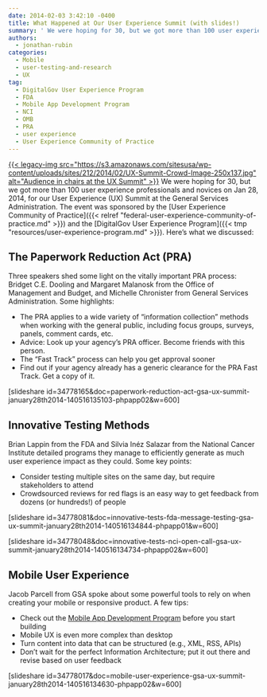 ```yaml
---
date: 2014-02-03 3:42:10 -0400
title: What Happened at Our User Experience Summit (with slides!)
summary: ' We were hoping for 30, but we got more than 100 user experience professionals and novices on Jan 28, 2014, for our User Experience (UX) Summit at the General Services Administration. The event was sponsored by the User Experience Community of Practice and the'
authors:
  - jonathan-rubin
categories:
  - Mobile
  - user-testing-and-research
  - UX
tag:
  - DigitalGov User Experience Program
  - FDA
  - Mobile App Development Program
  - NCI
  - OMB
  - PRA
  - user experience
  - User Experience Community of Practice
---
```


[{{< legacy-img src="https://s3.amazonaws.com/sitesusa/wp-content/uploads/sites/212/2014/02/UX-Summit-Crowd-Image-250x137.jpg" alt="Audience in chairs at the UX Summit" >}}](https://s3.amazonaws.com/sitesusa/wp-content/uploads/sites/212/2014/02/UX-Summit-Crowd-Image.jpg) We were hoping for 30, but we got more than 100 user experience professionals and novices on Jan 28, 2014, for our User Experience (UX) Summit at the General Services Administration. The event was sponsored by the [User Experience Community of Practice]({{< relref "federal-user-experience-community-of-practice.md" >}}) and the [DigitalGov User Experience Program]({{< tmp "resources/user-experience-program.md" >}}). Here’s what we discussed:

## The Paperwork Reduction Act (PRA)

Three speakers shed some light on the vitally important PRA process: Bridget C.E. Dooling and Margaret Malanosk from the Office of Management and Budget, and Michelle Chronister from General Services Administration. Some highlights:

  * The PRA applies to a wide variety of “information collection” methods when working with the general public, including focus groups, surveys, panels, comment cards, etc.
  * Advice: Look up your agency&#8217;s PRA officer. Become friends with this person.
  * The “Fast Track” process can help you get approval sooner
  * Find out if your agency already has a generic clearance for the PRA Fast Track. Get a copy of it.

[slideshare id=34778165&doc=paperwork-reduction-act-gsa-ux-summit-january28th2014-140516135103-phpapp02&w=600]

## Innovative Testing Methods

Brian Lappin from the FDA and Silvia Inéz Salazar from the National Cancer Institute detailed programs they manage to efficiently generate as much user experience impact as they could. Some key points:

  * Consider testing multiple sites on the same day, but require stakeholders to attend
  * Crowdsourced reviews for red flags is an easy way to get feedback from dozens (or hundreds!) of people

[slideshare id=34778081&doc=innovative-tests-fda-message-testing-gsa-ux-summit-january28th2014-140516134844-phpapp01&w=600]
  
[slideshare id=34778048&doc=innovative-tests-nci-open-call-gsa-ux-summit-january28th2014-140516134734-phpapp02&w=600]

## Mobile User Experience

Jacob Parcell from GSA spoke about some powerful tools to rely on when creating your mobile or responsive product. A few tips:

  * Check out the [Mobile App Development Program](http://gsablogs.gsa.gov/dsic/get-it-done/mobile-application-development-program/) before you start building
  * Mobile UX is even more complex than desktop
  * Turn content into data that can be structured (e.g., XML, RSS, APIs)
  * Don’t wait for the perfect Information Architecture; put it out there and revise based on user feedback

[slideshare id=34778017&doc=mobile-user-experience-gsa-ux-summit-january28th2014-140516134630-phpapp02&w=600]